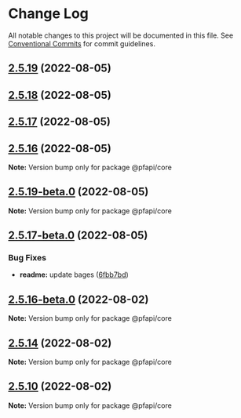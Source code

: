 # Change Log

All notable changes to this project will be documented in this file.
See [Conventional Commits](https://conventionalcommits.org) for commit guidelines.

## [2.5.19](https://github.com/pfapi/pfapi/compare/v2.5.19-beta.0...v2.5.19) (2022-08-05)



## [2.5.18](https://github.com/pfapi/pfapi/compare/v2.5.18-beta.0...v2.5.18) (2022-08-05)



## [2.5.17](https://github.com/pfapi/pfapi/compare/v2.5.17-beta.0...v2.5.17) (2022-08-05)



## [2.5.16](https://github.com/pfapi/pfapi/compare/v2.5.16-beta.0...v2.5.16) (2022-08-05)

**Note:** Version bump only for package @pfapi/core





## [2.5.19-beta.0](https://github.com/pfapi/pfapi/compare/v2.5.18-beta.0...v2.5.19-beta.0) (2022-08-05)

**Note:** Version bump only for package @pfapi/core





## [2.5.17-beta.0](https://github.com/pfapi/pfapi/compare/v2.5.16-beta.0...v2.5.17-beta.0) (2022-08-05)


### Bug Fixes

* **readme:** update bages ([6fbb7bd](https://github.com/pfapi/pfapi/commit/6fbb7bd9781c974c71556352e1ad1c2949b173ba))





## [2.5.16-beta.0](https://github.com/pfapi/pfapi/compare/v2.5.15...v2.5.16-beta.0) (2022-08-02)

**Note:** Version bump only for package @pfapi/core





## [2.5.14](https://github.com/pfapi/pfapi/compare/v2.5.14-beta.2...v2.5.14) (2022-08-02)

**Note:** Version bump only for package @pfapi/core





## [2.5.10](https://github.com/pfapi/pfapi/compare/v2.5.9...v2.5.10) (2022-08-02)

**Note:** Version bump only for package @pfapi/core
